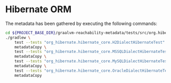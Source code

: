 
# Hibernate ORM

The metadata has been gathered by executing the following commands:

```bash
cd ${PROJECT_BASE_DIR}/graalvm-reachability-metadata/tests/src/org.hibernate/hibernate-core/5.6.14.Final
./gradlew \
    test --tests "org_hibernate.hibernate_core.H2DialectHibernateTest" -Pagent \
    metadataCopy \
    test --tests "org_hibernate.hibernate_core.MSSQLDialectHibernateTest" -Pagent \
    metadataCopy \
    test --tests "org_hibernate.hibernate_core.MySQLDialectHibernateTest" -Pagent \
    metadataCopy \
    test --tests "org_hibernate.hibernate_core.OracleDialectHibernateTest" -Pagent \
    metadataCopy
```